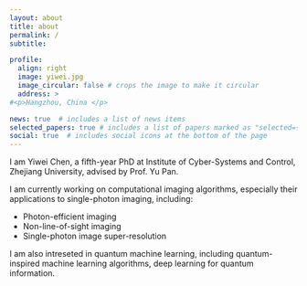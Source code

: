 ```yaml
---
layout: about
title: about
permalink: /
subtitle: 

profile:
  align: right
  image: yiwei.jpg
  image_circular: false # crops the image to make it circular
  address: > 
#<p>Hangzhou, China </p>    

news: true  # includes a list of news items
selected_papers: true # includes a list of papers marked as "selected={true}"
social: true  # includes social icons at the bottom of the page
---
```


I am Yiwei Chen, a fifth-year PhD at Institute of Cyber-Systems and Control, Zhejiang University, advised by Prof. Yu Pan. 

I am currently working on computational imaging algorithms, especially their applications to single-photon imaging, including:
- Photon-efficient imaging
- Non-line-of-sight imaging
- Single-photon image super-resolution

I am also intreseted in quantum machine learning, including quantum-inspired machine learning algorithms, deep learning for quantum information.